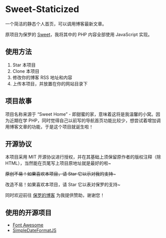 # Sweet-Staticized
一个简洁的静态个人首页，可以调用博客最新文章。

原项目为保罗的 [Sweet](https://github.com/Dreamer-Paul/Sweet)，我将其中的 PHP 内容全部使用 JavaScript 实现。

## 使用方法
1. Star 本项目
2. Clone 本项目
3. 修改你的博客 RSS 地址和内容
4. 上传本项目，并放置在你的网站目录下

## 项目故事
项目名称来源于 “Sweet Home” - 即甜蜜的家，意味着这将是我温馨的小窝。因为近期在学 PHP，同时觉得自己以前写的导航首页功能比较少，想尝试着增加调用博客文章的功能，于是这个项目就诞生啦！

## 开源协议
本项目采用 MIT 开源协议进行授权，并在其基础上须保留原作者的版权注释（除 HTML），当然能在页尾写上项目原地址就是最好的啦~

~~原创不易！如果喜欢本项目，请 Star 它以示对我的支持~~~

改造不易！如果喜欢本项目，请 Star 它以表对保罗的支持~

同时欢迎前往 [保罗的博客](https://paugram.com/about.html#donate) 为我提供赞助，谢谢您！

## 使用的开源项目
 - [Font Awesome](https://github.com/FortAwesome/Font-Awesome)
 - [SimpleDateFormatJS](https://github.com/noahcooper/SimpleDateFormatJS)
